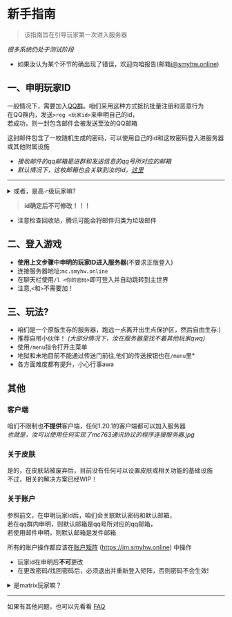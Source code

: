 # 新手指南

> 该指南旨在引导玩家第一次进入服务器

*很多系统仍处于测试阶段*
* 如果汝认为某个环节的确出现了错误，欢迎向咱报告(邮箱[i@smyhw.online](mailto:i@smyhw.online))



## 一、申明玩家ID

一般情况下，需要加入[QQ群](https://jq.qq.com/?_wv=1027&k=DlCijir0)。咱们采用这种方式抵抗批量注册和恶意行为  
在QQ群内，发送`>reg <玩家id>`来申明自己的id，  
若成功，则一封包含邮件会被发送至汝的QQ邮箱  

这封邮件包含了一枚随机生成的密码，可以使用自己的id和这枚密码登入进服务器或其他附属设施

* *接收邮件的qq邮箱是进群和发送信息的qq号所对应的邮箱*
* *默认情况下，这枚邮箱也会关联到汝的id，[这里](#关于账户)*
***
<details>
<summary>或者，是高♂级玩家嘛?</summary>
可以向咱发一封邮件(i@smyhw.online)，介绍一下自己，<br> 
比如博客，Mastodon，github主页，自己的作品之类的w <br> 
别忘了带上自己要申明的玩家id <br>
若通过，则一封带有密码的邮件将会被回复至发件邮箱 
 
不过，这可能不会得到及时的回复！
</details>

> **id确定后不可修改！！！**

* 注意检查回收站，腾讯可能会将邮件归类为垃圾邮件

## 二、登入游戏  
* **使用上文步骤中申明的玩家ID进入服务器**(不要求正版登入)
* 连接服务器地址:`mc.smyhw.online`  
* 在聊天栏使用`/l <你的密码>`即可登入并自动跳转到主世界
* 注意,`<`和`>`不需要加！



## 三、玩法?  
* 咱们是一个原版生存的服务器，跑远一点离开出生点保护区，然后自由生存:)  
* 推荐自带小伙伴！ *(大部分情况下，汝在服务器里找不着其他玩家qwq)*
* 使用`/menu`指令打开主菜单
* 地狱和末地目前不能通过传送门前往,他们的传送按钮也在`/menu`里*
* 各方面难度都有提升，小心行事awa


## 其他

### 客户端  
咱们不限制也**不提供**客户端，任何1.20.1的客户端都可以加入服务器  
  *也就是，汝可以使用任何实现了mc763通讯协议的程序连接服务器.jpg*

### 关于皮肤
是的，在皮肤站被废弃后，目前没有任何可以设置皮肤或相关功能的基础设施  
不过，相关的解决方案已经WIP！

### 关于账户
参照前文，在申明玩家id后，咱们会关联默认密码和默认邮箱，  
若在qq群内申明，则默认邮箱是qq号所对应的qq邮箱，  
若使用邮件申明，则默认邮箱是发件邮箱

所有的账户操作都应该在[账户矩阵](https://im.smyhw.online) (https://im.smyhw.online) 中操作
* 玩家id在申明后**不可**更改
* 在更改密码/找回密码后，必须退出并重新登入矩阵，否则密码不会生效!

<details>
<summary>是matrix玩家嘛？</summary>
接口地址在<code>[matrix.smyhw.online:8448]</code>,任何账户操作都是有效的!
</details>

***

如果有其他问题，也可以先看看 [FAQ](https://wiki.smyhw.online/#/faq)
